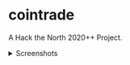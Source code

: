 # cointrade
A Hack the North 2020++ Project.

<details>
  <summary>Screenshots</summary><details>
  <img src="static/funds" name="Fund List Page">
  <img src="static/fundview" name="Individual Fund Page">
</details>

## Inspiration
If somebody tells you that cryptocurrency does not provide any value, they are wrong. For example, Stem Cell Coin combines AI and blockchain to address the healthcare sector. This means that cryptocurrency acts as an alternate form of a corporate stock: just like a company, a cryptocurrency provides some positive value to the world. Unfortunately, the amount of cryptocurrency funds in the financial industry is small, and most funds focus on investing in large market cap cryptos. Furthermore, these funds must be invested in by purchasing ETFs on a stock market through an expensive brokerage.

## What it does
cointrade allows you to invest in cryptocurrency funds. All you need to do is link your account to a major cryptocurrency exchange and you are able to invest in funds of your choosing. Do you believe that healthcare cryptocurrency is on the rise? Invest in a healthcare-focused crypto fund! Do you see the future value that various supply-chain cryptocurrencies will bring to big and small-box retailers? Invest in a supply-chain crypto fund! Each one of these funds chooses a handful of cryptocurrencies to invest your money into. Instead of buying one cryptocurrency, which may fade into obscurity, you can invest in a fund to diversify your portfolio.

cointrade also allows you to create your own fund using the cointrade REST API. If you have a trading strategy/algorithm, you may establish a fund of your own and post it on our platform for other users to invest in. You can use our REST API to place buy/sell signals for a cryptocurrency or obtain price and volume data, whether it be current or historical. The How To section of our website highlights how to use our API. Please note that the algorithm behind your fund must be open-source for disclosure reasons. If you ever wanted to be your own Standard&Poor or Vanguard, you can now do so by creating your own crypto fund!

Our platform contains some pre-made funds. For example, it contains FBIT, which invests in top market-cap cryptocurrencies every day. However, if the 14-day RSI of a crypto in the FBIT fund is really high (above 80), it sells and waits until the RSI cools down to buy at a lower price. Past performance of these funds was simulated over 1 year of historical data.

## How we built it
We built the front end of cointrade in React using NodeJS. The front end was designed using Figma, a UI design tool that is gaining prominence quickly. We also tested out Overlay, a very new plugin for Figma which aids in converting Figma designs to React. 

We built the back end of cointrade using NodeJS. This backend powers our trading system as well as our API endpoints. We had to use the Binance REST API to perform cryptocurrency trades because we currently support the Binance cryptocurrency exchange.

The funds which we added to our platform are written in Python and run on a local machine. They interface with our custom REST API.

## Challenges we ran into
Neither of us are front end developers. However, we required a front end. Without much knowledge of React (and with no knowledge on UI design), we set out to design the best UI we could in Figma. We tried using Overlay to make the transition between Figma design and React code easier. However, Overlay was not positioning or sizing our elements properly, so we had to look up a lot of tutorials in order to figure out how to fix positioning and sizing.

## Accomplishments that I'm proud of
We created a UI without any experience in UI development.
We learned about algorithmic trading and the use of financial indicators, such as 14-day RSI, MACD, Fibonacci, Moneyflow, etc...

## Why is this project important???
We see lots of provided value by lesser known cryptos. We believe that it is important for the public to be able to invest in these cryptos so that they can flourish and not flop. However, we recognize that putting your eggs into one potentially risky basket is a bad idea, which is why we wanted to create an easy way for users to diversify over cryptos of their choice. A crypto fund on our platform facilitates this.

## What's next for cointrade
We want to support more cryptocurrency exchanges. Currently, we support the world's largest (Binance).
We want to add more of our own funds to our platform.
We had an idea where we could expand our fund exchange by creating a volatility index (similar to VIX but for crypto). We then planned on creating crypto ETNs (exchange-traded notes) as well as futures which are both based off of our volatility index. This could allow for more speculative trading.

